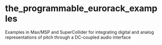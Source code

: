 # the_programmable_eurorack_examples
Examples in Max/MSP and SuperCollider for integrating digital and analog representations of pitch through a DC-coupled audio interface  
